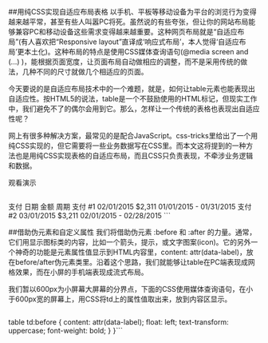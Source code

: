 ##用纯CSS实现自适应布局表格
  以手机、平板等移动设备为平台的浏览行为变得越来越平常，甚至有些人叫嚣PC将死。虽然说的有些夸张，但让你的网站布局能够兼容PC和移动设备这些需求变得越来越重要。这种网页布局就是“自适应布局”(有人喜欢把“Responsive layout”直译成‘响应式布局’，本人觉得‘自适应布局’更本土化)。这种布局的特点是使用CSS媒体查询语句(@media screen and (...) )，能根据页面宽度，让页面布局自动做相应的调整，而不是采用传统的做法，几种不同的尺寸就做几个相适应的页面。

今天要说的是自适应布局技术中的一个难题，就是，如何让table元素也能表现出自适应性。按HTML5的说法，table是一个不鼓励使用的HTML标记，但现实工作中，我们避免不了的偶尔会用到它。那么，怎样让一个传统的表格也表现出自适应性呢？

网上有很多种解决方案，最常见的是配合JavaScript。css-tricks里给出了一个用纯CSS实现的，但它需要将一些业务数据写在CSS里。而本文这将提到的一种方法也是用纯CSS实现表格的自适应布局，而且CSS只负责表现，不牵涉业务逻辑和数据。

观看演示

> ```<table>
  <thead>
    <tr>
      <th>支付</th>
      <th>日期</th>
      <th>金额</th>
      <th>周期</th>
    </tr>
  </thead>
  <tbody>
    <tr>
      <td data-label="支付">支付 #1</td>
      <td data-label="日期">02/01/2015</td>
      <td data-label="金额">$2,311</td>
      <td data-label="周期">01/01/2015 - 01/31/2015</td>
    </tr>
    <tr>
      <td data-label="支付">支付 #2</td>
      <td data-label="日期">03/01/2015</td>
      <td data-label="金额">$3,211</td>
      <td data-label="周期">02/01/2015 - 02/28/2015</td>
    </tr>
  </tbody>
</table>```

##借助伪元素和自定义属性
  我们将借助伪元素 :before 和 :after 的力量。通常， 它们用显示图标类的内容，比如一个箭头，提示，或文字图案(icon)。它的另外一个神奇的功能是元素属性值显示到HTML内容里，content: attr(data-label)，放在before/after伪元素类里。沿着这个思路，我们就能够让table在PC端表现成网格效果，而在小屏的手机端表现成流式布局。

我们暂以600px为小屏幕大屏幕的分界点，下面的CSS使用媒体查询语句，在小于600px宽的屏幕上，用CSS将td上的属性值取出来，放到内容区显示。

> ```@media screen and (max-width: 600px) {
  table td:before {
    content: attr(data-label);
    float: left;
    text-transform: uppercase;
    font-weight: bold;
  }
}```



